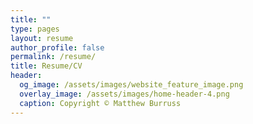 ```yaml
---
title: ""
type: pages
layout: resume
author_profile: false
permalink: /resume/
title: Resume/CV
header:
  og_image: /assets/images/website_feature_image.png
  overlay_image: /assets/images/home-header-4.png
  caption: Copyright © Matthew Burruss
---
```

